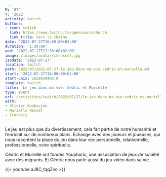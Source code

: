 ```yaml
---
M: '07'
Y: '2022'
activity: twitch
buttons:
- icon: twitch
  link: https://www.twitch.tv/opensourcechurch
  link_title: Vers la chaine
date: '2022-07-27T16:00:00+02:00'
duration: '1:30:00'
end: '2022-07-27T17:30:00+02:00'
image: /images/avatar/cmrossel.jpg
isodate: '2022-07-27'
location: twitch
path: 2022/07/2022-07-27-le-jeu-dans-ma-vie-cedric-et-murielle.md
start: '2022-07-27T16:00:00+02:00'
start-unix: 1658930400.0
template: twitch
title: 'Le jeu dans ma vie: Cédric et Murielle'
type: event
url: /activities/twitch/2022/07/27/le-jeu-dans-ma-vie-cedric-et-murielle
with:
- Olivier Keshavjee
- Murielle Rossel
- Irockois
---
```

Le jeu est plus que du divertissement, cela fait partie de notre humanité et l’enrichit sur de nombreux plans. Échange avec des joueurs et joueuses, qui nous racontent la place du jeu dans leur vie: personnelle, relationnelle, professionnelle, voire spirituelle.

Cédric et Murielle ont fondés Youphoric, une association de jeux de société avec des migrants. Et Cédric nous parle aussi du jeu vidéo dans sa vie.


{{< youtube aJ8C_tqqZvo >}}

